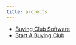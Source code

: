 ```yaml
---
title: projects 
---
```

* [Buying Club Software](http://buyingclubsoftware.com)
* [Start A Buying Club](http://startabuyingclub.com)

